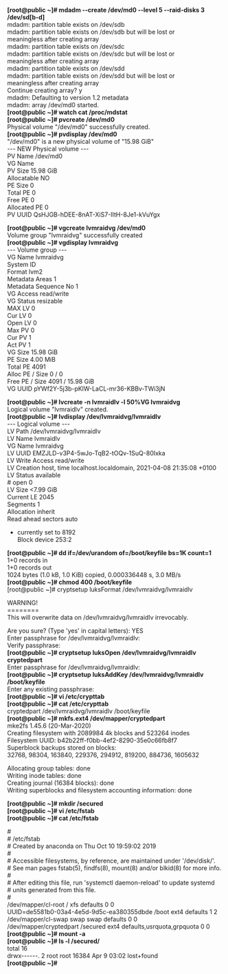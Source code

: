 **[root@public ~]# mdadm --create /dev/md0 --level 5 --raid-disks 3 /dev/sd[b-d]**  
mdadm: partition table exists on /dev/sdb    
mdadm: partition table exists on /dev/sdb but will be lost or  
       meaningless after creating array  
mdadm: partition table exists on /dev/sdc  
mdadm: partition table exists on /dev/sdc but will be lost or  
       meaningless after creating array  
mdadm: partition table exists on /dev/sdd  
mdadm: partition table exists on /dev/sdd but will be lost or  
       meaningless after creating array  
Continue creating array? y  
mdadm: Defaulting to version 1.2 metadata  
mdadm: array /dev/md0 started.  
**[root@public ~]# watch cat /proc/mdstat**  
**[root@public ~]# pvcreate /dev/md0**  
  Physical volume "/dev/md0" successfully created.  
**[root@public ~]# pvdisplay /dev/md0**  
  "/dev/md0" is a new physical volume of "15.98 GiB"  
  --- NEW Physical volume ---  
  PV Name               /dev/md0  
  VG Name                 
  PV Size               15.98 GiB  
  Allocatable           NO  
  PE Size               0     
  Total PE              0  
  Free PE               0  
  Allocated PE          0  
  PV UUID               QsHJGB-hDEE-8nAT-XiS7-IItH-8Je1-kVuYgx  
     
**[root@public ~]# vgcreate lvmraidvg /dev/md0**  
  Volume group "lvmraidvg" successfully created  
**[root@public ~]# vgdisplay lvmraidvg**  
  --- Volume group ---  
  VG Name               lvmraidvg  
  System ID               
  Format                lvm2  
  Metadata Areas        1  
  Metadata Sequence No  1  
  VG Access             read/write  
  VG Status             resizable  
  MAX LV                0  
  Cur LV                0  
  Open LV               0  
  Max PV                0  
  Cur PV                1  
  Act PV                1  
  VG Size               15.98 GiB  
  PE Size               4.00 MiB  
  Total PE              4091  
  Alloc PE / Size       0 / 0     
  Free  PE / Size       4091 / 15.98 GiB  
  VG UUID               pYWf2Y-5j3b-pKlW-LaCL-mr36-KBBv-TWi3jN  
     
**[root@public ~]# lvcreate -n lvmraidlv -l 50%VG lvmraidvg**  
  Logical volume "lvmraidlv" created.  
**[root@public ~]# lvdisplay /dev/lvmraidvg/lvmraidlv**   
  --- Logical volume ---  
  LV Path                /dev/lvmraidvg/lvmraidlv  
  LV Name                lvmraidlv  
  VG Name                lvmraidvg  
  LV UUID                EMZJLD-v3P4-5wJo-TqB2-tOQv-1SuQ-80Ixka  
  LV Write Access        read/write  
  LV Creation host, time localhost.localdomain, 2021-04-08 21:35:08 +0100  
  LV Status              available  
  \# open                 0  
  LV Size                <7.99 GiB  
  Current LE             2045  
  Segments               1  
  Allocation             inherit  
  Read ahead sectors     auto  
  - currently set to     8192  
  Block device           253:2  

**[root@public ~]# dd if=/dev/urandom of=/boot/keyfile bs=1K count=1**  
1+0 records in  
1+0 records out  
1024 bytes (1.0 kB, 1.0 KiB) copied, 0.000336448 s, 3.0 MB/s  
**[root@public ~]# chmod 400 /boot/keyfile**  
[root@public ~]# cryptsetup luksFormat /dev/lvmraidvg/lvmraidlv  

WARNING!  
\========  
This will overwrite data on /dev/lvmraidvg/lvmraidlv irrevocably.  

Are you sure? (Type 'yes' in capital letters): YES  
Enter passphrase for /dev/lvmraidvg/lvmraidlv:   
Verify passphrase:   
**[root@public ~]# cryptsetup luksOpen /dev/lvmraidvg/lvmraidlv cryptedpart**  
Enter passphrase for /dev/lvmraidvg/lvmraidlv:   
**[root@public ~]# cryptsetup luksAddKey /dev/lvmraidvg/lvmraidlv /boot/keyfile**   
Enter any existing passphrase:  
**[root@public ~]# vi /etc/crypttab**  
**[root@public ~]# cat /etc/crypttab**   
cryptedpart /dev/lvmraidvg/lvmraidlv /boot/keyfile  
**[root@public ~]# mkfs.ext4 /dev/mapper/cryptedpart**   
mke2fs 1.45.6 (20-Mar-2020)  
Creating filesystem with 2089984 4k blocks and 523264 inodes  
Filesystem UUID: b42b22ff-f0bb-4ef2-8290-35e0c66fb8f7  
Superblock backups stored on blocks:   
	32768, 98304, 163840, 229376, 294912, 819200, 884736, 1605632  

Allocating group tables: done                              
Writing inode tables: done                              
Creating journal (16384 blocks): done  
Writing superblocks and filesystem accounting information: done   

**[root@public ~]# mkdir /secured**  
**[root@public ~]# vi /etc/fstab**  
**[root@public ~]# cat /etc/fstab**  

\#  
\# /etc/fstab  
\# Created by anaconda on Thu Oct 10 19:59:02 2019  
\#  
\# Accessible filesystems, by reference, are maintained under '/dev/disk/'.  
\# See man pages fstab(5), findfs(8), mount(8) and/or blkid(8) for more info.  
\#  
\# After editing this file, run 'systemctl daemon-reload' to update systemd  
\# units generated from this file.  
\#  
/dev/mapper/cl-root     /                       xfs     defaults        0 0  
UUID=de5581b0-03a4-4e5d-9d5c-ea380355dbde /boot                   ext4    defaults        1 2  
/dev/mapper/cl-swap     swap                    swap    defaults        0 0  
/dev/mapper/cryptedpart /secured                ext4    defaults,usrquota,grpquota        0 0  
**[root@public ~]# mount -a**  
**[root@public ~]# ls -l /secured/**  
total 16  
drwx------. 2 root root 16384 Apr  9 03:02 lost+found  
**[root@public ~]#**   
